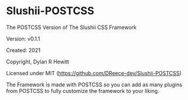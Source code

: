 # Slushii-POSTCSS

The POSTCSS Version of The Slushii CSS Framework

Version: v0.1.1

Created: 2021

Copyright, Dylan R Hewitt

Licensed under MIT (https://github.com/DReece-dev/Slushii-POSTCSS)

The Framework is made with POSTCSS so you can add as many plugins from POSTCSS to fully customize the framework to your liking.
